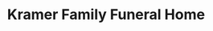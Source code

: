 ---
title: "Kramer Family Funeral Home"
url: /west-valley-city/kramer-family-funeral-home/
shop: Bestattungen
---